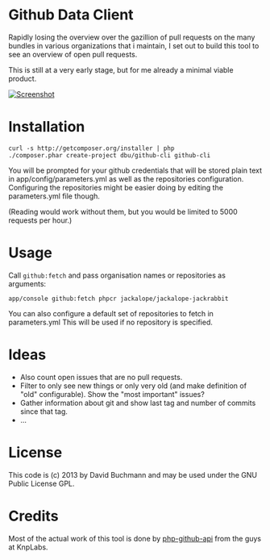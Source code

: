 Github Data Client
==================

Rapidly losing the overview over the gazillion of pull requests on the many
bundles in various organizations that i maintain, I set out to build this tool
to see an overview of open pull requests.

This is still at a very early stage, but for me already a minimal viable
product.

[![Screenshot](doc/images/dashboard_screenshot_tn.png?raw=true)](doc/images/dashboard_screenshot.png?raw=true)


Installation
============

    curl -s http://getcomposer.org/installer | php
    ./composer.phar create-project dbu/github-cli github-cli

You will be prompted for your github credentials that will be stored plain text
in app/config/parameters.yml as well as the repositories configuration.
Configuring the repositories might be easier doing by editing the parameters.yml
file though.

(Reading would work without them, but you would be limited to 5000 requests per
hour.)


Usage
=====

Call `github:fetch` and pass organisation names or repositories as arguments:

    app/console github:fetch phpcr jackalope/jackalope-jackrabbit

You can also configure a default set of repositories to fetch in parameters.yml
This will be used if no repository is specified.


Ideas
=====

* Also count open issues that are no pull requests.
* Filter to only see new things or only very old (and make definition of "old" configurable).
  Show the "most important" issues?
* Gather information about git and show last tag and number of commits since that tag.
* ...


License
=======

This code is (c) 2013 by David Buchmann and may be used under the GNU Public License GPL.


Credits
=======

Most of the actual work of this tool is done by
[php-github-api](https://github.com/KnpLabs/php-github-api/) from the guys at KnpLabs.
